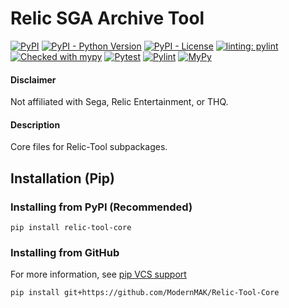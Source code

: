 # Relic SGA Archive Tool
[![PyPI](https://img.shields.io/pypi/v/relic-tool-core)](https://pypi.org/project/relic-tool-core/)
[![PyPI - Python Version](https://img.shields.io/pypi/pyversions/relic-tool-core)](https://www.python.org/downloads/)
[![PyPI - License](https://img.shields.io/pypi/l/relic-tool)](https://github.com/ModernMAK/Relic-Tool-Core/blob/main/LICENSE.txt)
[![linting: pylint](https://img.shields.io/badge/linting-pylint-yellowgreen)](https://github.com/PyCQA/pylint)
[![Checked with mypy](http://www.mypy-lang.org/static/mypy_badge.svg)](http://mypy-lang.org/)
[![Pytest](https://github.com/ModernMAK/Relic-Tool-Core/actions/workflows/pytest.yml/badge.svg)](https://github.com/ModernMAK/Relic-Tool-Core/actions/workflows/pytest.yml)
[![Pylint](https://github.com/ModernMAK/Relic-Tool-Core/actions/workflows/pylint.yml/badge.svg)](https://github.com/ModernMAK/Relic-Tool-Core/actions/workflows/pylint.yml)
[![MyPy](https://github.com/ModernMAK/Relic-Tool-Core/actions/workflows/mypy.yml/badge.svg)](https://github.com/ModernMAK/Relic-Tool-Core/actions/workflows/mypy.yml)
#### Disclaimer
Not affiliated with Sega, Relic Entertainment, or THQ.
#### Description
Core files for Relic-Tool subpackages.

## Installation (Pip)
### Installing from PyPI (Recommended)
```
pip install relic-tool-core
```
### Installing from GitHub
For more information, see [pip VCS support](https://pip.pypa.io/en/stable/topics/vcs-support/#git)
```
pip install git+https://github.com/ModernMAK/Relic-Tool-Core
```
